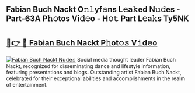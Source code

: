 ## Fabian Buch Nackt O𝚗𝚕yf𝚊ns L𝚎a𝚔ed N𝚞𝚍es - Part-63A P𝚑𝚘tos Vi𝚍𝚎o - H𝚘𝚝 Part L𝚎a𝚔s Ty5NK

# <h2><a href="http://kf03m2.oniu.top/?m=Fabian+Buch+Nackt">🔗👉 🔴 Fabian Buch Nackt P𝚑ot𝚘𝚜 V𝚒d𝚎o</a></h2>

[![Fabian Buch Nackt Nu𝚍e𝚜](https://i.imgur.com/0qMVB7G.gif)](http://kf03m2.oniu.top/?m=Fabian+Buch+Nackt)
Social media thought leader Fabian Buch Nackt, recognized for disseminating dance and lifestyle information, featuring presentations and blogs. Outstanding artist Fabian Buch Nackt, celebrated for their exceptional abilities and accomplishments in the realm of entertainment.  
